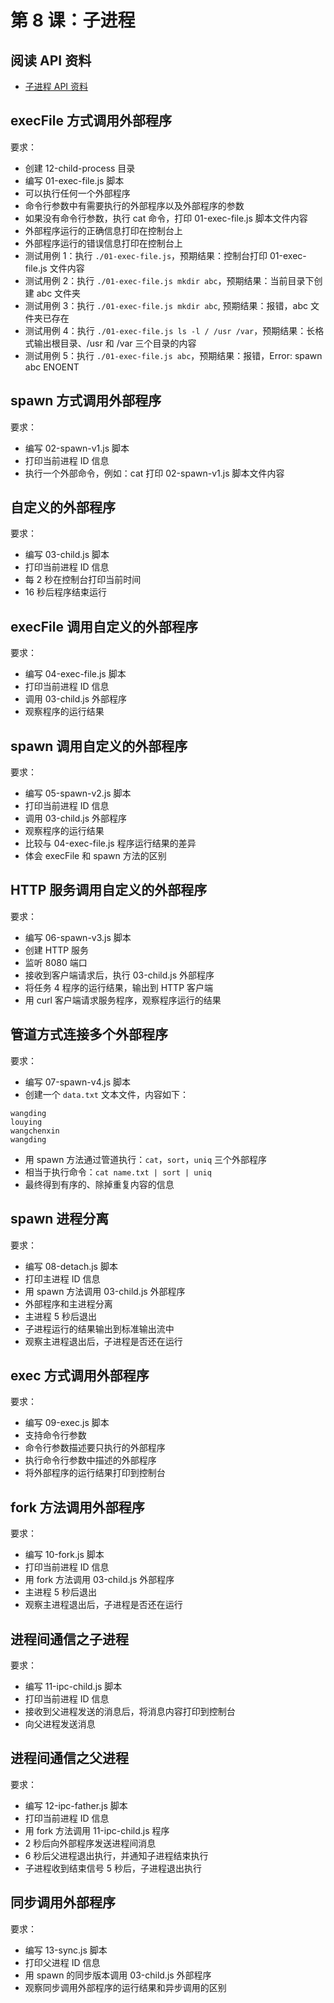 # 第 8 课：子进程

## 阅读 API 资料

- [子进程 API 资料](https://www.nodeapp.cn/child_process.html)  

## execFile 方式调用外部程序

要求：
- 创建 12-child-process 目录  
- 编写 01-exec-file.js 脚本
- 可以执行任何一个外部程序  
- 命令行参数中有需要执行的外部程序以及外部程序的参数  
- 如果没有命令行参数，执行 cat 命令，打印 01-exec-file.js 脚本文件内容  
- 外部程序运行的正确信息打印在控制台上  
- 外部程序运行的错误信息打印在控制台上  
- 测试用例 1：执行 `./01-exec-file.js`，预期结果：控制台打印 01-exec-file.js 文件内容  
- 测试用例 2：执行 `./01-exec-file.js mkdir abc`，预期结果：当前目录下创建 abc 文件夹  
- 测试用例 3：执行 `./01-exec-file.js mkdir abc`, 预期结果：报错，abc 文件夹已存在  
- 测试用例 4：执行 `./01-exec-file.js ls -l / /usr /var`，预期结果：长格式输出根目录、/usr 和 /var 三个目录的内容  
- 测试用例 5：执行 `./01-exec-file.js abc`，预期结果：报错，Error: spawn abc ENOENT  

## spawn 方式调用外部程序

要求：
- 编写 02-spawn-v1.js 脚本
- 打印当前进程 ID 信息
- 执行一个外部命令，例如：cat 打印 02-spawn-v1.js 脚本文件内容

## 自定义的外部程序

要求：
- 编写 03-child.js 脚本
- 打印当前进程 ID 信息
- 每 2 秒在控制台打印当前时间
- 16 秒后程序结束运行

## execFile 调用自定义的外部程序

要求：
- 编写 04-exec-file.js 脚本
- 打印当前进程 ID 信息
- 调用 03-child.js 外部程序
- 观察程序的运行结果

## spawn 调用自定义的外部程序

要求：
- 编写 05-spawn-v2.js 脚本
- 打印当前进程 ID 信息
- 调用 03-child.js 外部程序
- 观察程序的运行结果
- 比较与 04-exec-file.js 程序运行结果的差异
- 体会 execFile 和 spawn 方法的区别

## HTTP 服务调用自定义的外部程序

要求：
- 编写 06-spawn-v3.js 脚本
- 创建 HTTP 服务
- 监听 8080 端口
- 接收到客户端请求后，执行 03-child.js 外部程序
- 将任务 4 程序的运行结果，输出到 HTTP 客户端
- 用 curl 客户端请求服务程序，观察程序运行的结果

## 管道方式连接多个外部程序

要求：
- 编写 07-spawn-v4.js 脚本
- 创建一个 `data.txt` 文本文件，内容如下：
```
wangding
louying
wangchenxin
wangding
```
- 用 spawn 方法通过管道执行：`cat`，`sort`，`uniq` 三个外部程序
- 相当于执行命令：`cat name.txt | sort | uniq`
- 最终得到有序的、除掉重复内容的信息

## spawn 进程分离

要求：
- 编写 08-detach.js 脚本
- 打印主进程 ID 信息
- 用 spawn 方法调用 03-child.js 外部程序
- 外部程序和主进程分离
- 主进程 5 秒后退出
- 子进程运行的结果输出到标准输出流中
- 观察主进程退出后，子进程是否还在运行

## exec 方式调用外部程序

要求：
- 编写 09-exec.js 脚本
- 支持命令行参数
- 命令行参数描述要只执行的外部程序
- 执行命令行参数中描述的外部程序
- 将外部程序的运行结果打印到控制台

## fork 方法调用外部程序

要求：
- 编写 10-fork.js 脚本
- 打印当前进程 ID 信息
- 用 fork 方法调用 03-child.js 外部程序
- 主进程 5 秒后退出
- 观察主进程退出后，子进程是否还在运行

## 进程间通信之子进程

要求：
- 编写 11-ipc-child.js 脚本
- 打印当前进程 ID 信息
- 接收到父进程发送的消息后，将消息内容打印到控制台
- 向父进程发送消息

## 进程间通信之父进程

要求：
- 编写 12-ipc-father.js 脚本
- 打印当前进程 ID 信息
- 用 fork 方法调用 11-ipc-child.js 程序
- 2 秒后向外部程序发送进程间消息
- 6 秒后父进程退出执行，并通知子进程结束执行
- 子进程收到结束信号 5 秒后，子进程退出执行

## 同步调用外部程序

要求：
- 编写 13-sync.js 脚本
- 打印父进程 ID 信息
- 用 spawn 的同步版本调用 03-child.js 外部程序
- 观察同步调用外部程序的运行结果和异步调用的区别
